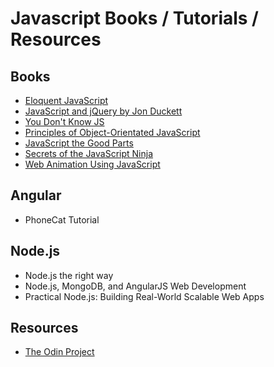 # Javascript Books / Tutorials / Resources

## Books
- [Eloquent JavaScript](http://eloquentjavascript.net/)
- [JavaScript and jQuery by Jon Duckett](http://javascriptbook.com/)
- [You Don't Know JS](https://github.com/getify/You-Dont-Know-JS)
- [Principles of Object-Orientated JavaScript](http://www.amazon.com/Principles-Object-Oriented-JavaScript-Nicholas-Zakas/dp/1593275404/ref=pd_sim_b_6?ie=UTF8&refRID=1Q6WPTR19SH5HGHS2V5R)
- [JavaScript the Good Parts](http://www.amazon.com/JavaScript-Good-Parts-Douglas-Crockford/dp/0596517742)
- [Secrets of the JavaScript Ninja](http://www.amazon.com/Secrets-JavaScript-Ninja-John-Resig/dp/193398869X/ref=sr_1_1?s=books&ie=UTF8&qid=1429358818&sr=1-1&keywords=javascript+ninja)
- [Web Animation Using JavaScript](http://www.amazon.com/Web-Animation-using-JavaScript-Develop/dp/0134096665/ref=sr_1_1?s=books&ie=UTF8&qid=1429358845&sr=1-1&keywords=javascript+animation)

## Angular
- PhoneCat Tutorial

## Node.js
- Node.js the right way
- Node.js, MongoDB, and AngularJS Web Development
- Practical Node.js: Building Real-World Scalable Web Apps

## Resources
- [The Odin Project](http://www.theodinproject.com/home)
